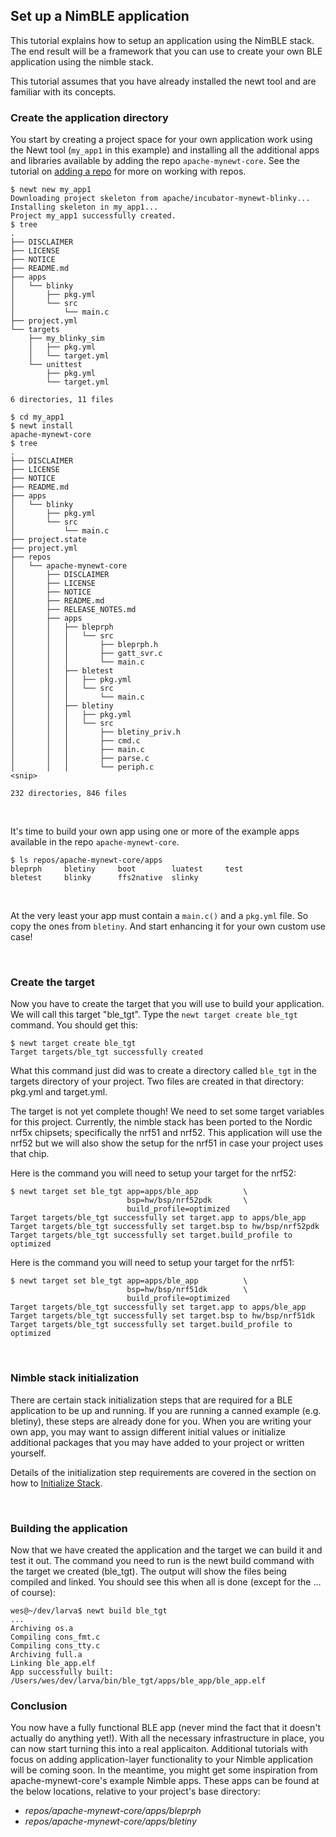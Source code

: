 ## Set up a NimBLE application

This tutorial explains how to setup an application using the NimBLE stack. The end result will be a framework that you can use to create your own BLE application using the nimble stack.

This tutorial assumes that you have already installed the newt tool and are familiar with its concepts.


### Create the application directory

You start by creating a project space for your own application work using the Newt tool (`my_app1` in this example) and installing all the additional apps and libraries available by adding the repo `apache-mynewt-core`. See the tutorial on [adding a repo](../../os/tutorials/add_repos.md) for more on working with repos.

```
$ newt new my_app1
Downloading project skeleton from apache/incubator-mynewt-blinky...
Installing skeleton in my_app1...
Project my_app1 successfully created.
$ tree
.
├── DISCLAIMER
├── LICENSE
├── NOTICE
├── README.md
├── apps
│   └── blinky
│       ├── pkg.yml
│       └── src
│           └── main.c
├── project.yml
└── targets
    ├── my_blinky_sim
    │   ├── pkg.yml
    │   └── target.yml
    └── unittest
        ├── pkg.yml
        └── target.yml

6 directories, 11 files
    
$ cd my_app1
$ newt install
apache-mynewt-core
$ tree 
.
├── DISCLAIMER
├── LICENSE
├── NOTICE
├── README.md
├── apps
│   └── blinky
│       ├── pkg.yml
│       └── src
│           └── main.c
├── project.state
├── project.yml
├── repos
│   └── apache-mynewt-core
│       ├── DISCLAIMER
│       ├── LICENSE
│       ├── NOTICE
│       ├── README.md
│       ├── RELEASE_NOTES.md
│       ├── apps
│       │   ├── bleprph
│       │   │   └── src
│       │   │       ├── bleprph.h
│       │   │       ├── gatt_svr.c
│       │   │       └── main.c
│       │   ├── bletest
│       │   │   ├── pkg.yml
│       │   │   └── src
│       │   │       └── main.c
│       │   ├── bletiny
│       │   │   ├── pkg.yml
│       │   │   └── src
│       │   │       ├── bletiny_priv.h
│       │   │       ├── cmd.c
│       │   │       ├── main.c
│       │   │       ├── parse.c
│       │   │       └── periph.c
<snip>

232 directories, 846 files
```

<br>

It's time to build your own app using one or more of the example apps available in the repo `apache-mynewt-core`. 

```
$ ls repos/apache-mynewt-core/apps
bleprph		bletiny		boot		luatest		test
bletest		blinky		ffs2native	slinky
```

<br>

At the very least your app must contain a `main.c()` and a `pkg.yml` file. So copy the ones from `bletiny`. And start enhancing it for your own custom use case!

<br>

### Create the target

Now you have to create the target that you will use to build your application. We will call this target "ble\_tgt". Type the `newt target create ble_tgt` command. You should get this:

```no-highlight
$ newt target create ble_tgt
Target targets/ble_tgt successfully created
```

What this command just did was to create a directory called `ble_tgt` in the targets directory of your project. Two files are created in that directory: pkg.yml and target.yml.

The target is not yet complete though! We need to set some target variables for this project. Currently, the nimble stack has been ported to the Nordic nrf5x chipsets; specifically the nrf51 and nrf52. This application will use the nrf52 but we will also show the setup for the nrf51 in case your project uses that chip.

Here is the command you will need to setup your target for the nrf52:

```no-highlight
$ newt target set ble_tgt app=apps/ble_app          \
                          bsp=hw/bsp/nrf52pdk       \
                          build_profile=optimized
Target targets/ble_tgt successfully set target.app to apps/ble_app
Target targets/ble_tgt successfully set target.bsp to hw/bsp/nrf52pdk
Target targets/ble_tgt successfully set target.build_profile to optimized
```

Here is the command you will need to setup your target for the nrf51:

```no-highlight
$ newt target set ble_tgt app=apps/ble_app          \
                          bsp=hw/bsp/nrf51dk        \
                          build_profile=optimized
Target targets/ble_tgt successfully set target.app to apps/ble_app
Target targets/ble_tgt successfully set target.bsp to hw/bsp/nrf51dk
Target targets/ble_tgt successfully set target.build_profile to optimized
```

<br>


### Nimble stack initialization

There are certain stack initialization steps that are required for a BLE application to be up and running. If you are running a canned example (e.g. bletiny), these steps are already done for you. When you are writing your own app, you may want to assign different initial values or initialize additional packages that you may have added to your project or written yourself. 

Details of the initialization step requirements are covered in the section on how to [Initialize Stack](ini_stack/ble_ini_intro.md).

<br>

### Building the application

Now that we have created the application and the target we can build it and test it out. The command you need to run is the newt build command with the target we created (ble\_tgt). The output will show the files being compiled and linked. You should see this when all is done (except for the ... of course):

```no-highlight
wes@~/dev/larva$ newt build ble_tgt
...
Archiving os.a
Compiling cons_fmt.c
Compiling cons_tty.c
Archiving full.a
Linking ble_app.elf
App successfully built: /Users/wes/dev/larva/bin/ble_tgt/apps/ble_app/ble_app.elf
```

### Conclusion

You now have a fully functional BLE app (never mind the fact that it doesn't
actually do anything yet!).  With all the necessary infrastructure in place,
you can now start turning this into a real applicaiton.  Additional tutorials
with focus on adding application-layer functionality to your Nimble application
will be coming soon.  In the meantime, you might get some inspiration from
apache-mynewt-core's example Nimble apps.  These apps can be found at the below locations, relative to your project's base directory:

* _repos/apache-mynewt-core/apps/bleprph_
* _repos/apache-mynewt-core/apps/bletiny_
